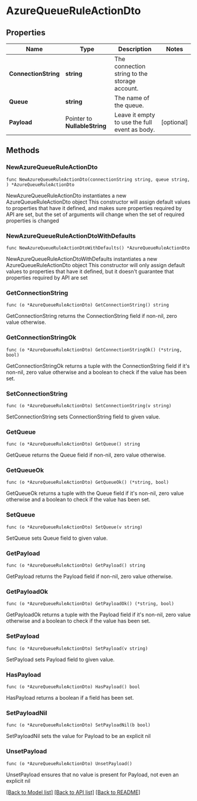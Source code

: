 # AzureQueueRuleActionDto

## Properties

Name | Type | Description | Notes
------------ | ------------- | ------------- | -------------
**ConnectionString** | **string** | The connection string to the storage account. | 
**Queue** | **string** | The name of the queue. | 
**Payload** | Pointer to **NullableString** | Leave it empty to use the full event as body. | [optional] 

## Methods

### NewAzureQueueRuleActionDto

`func NewAzureQueueRuleActionDto(connectionString string, queue string, ) *AzureQueueRuleActionDto`

NewAzureQueueRuleActionDto instantiates a new AzureQueueRuleActionDto object
This constructor will assign default values to properties that have it defined,
and makes sure properties required by API are set, but the set of arguments
will change when the set of required properties is changed

### NewAzureQueueRuleActionDtoWithDefaults

`func NewAzureQueueRuleActionDtoWithDefaults() *AzureQueueRuleActionDto`

NewAzureQueueRuleActionDtoWithDefaults instantiates a new AzureQueueRuleActionDto object
This constructor will only assign default values to properties that have it defined,
but it doesn't guarantee that properties required by API are set

### GetConnectionString

`func (o *AzureQueueRuleActionDto) GetConnectionString() string`

GetConnectionString returns the ConnectionString field if non-nil, zero value otherwise.

### GetConnectionStringOk

`func (o *AzureQueueRuleActionDto) GetConnectionStringOk() (*string, bool)`

GetConnectionStringOk returns a tuple with the ConnectionString field if it's non-nil, zero value otherwise
and a boolean to check if the value has been set.

### SetConnectionString

`func (o *AzureQueueRuleActionDto) SetConnectionString(v string)`

SetConnectionString sets ConnectionString field to given value.


### GetQueue

`func (o *AzureQueueRuleActionDto) GetQueue() string`

GetQueue returns the Queue field if non-nil, zero value otherwise.

### GetQueueOk

`func (o *AzureQueueRuleActionDto) GetQueueOk() (*string, bool)`

GetQueueOk returns a tuple with the Queue field if it's non-nil, zero value otherwise
and a boolean to check if the value has been set.

### SetQueue

`func (o *AzureQueueRuleActionDto) SetQueue(v string)`

SetQueue sets Queue field to given value.


### GetPayload

`func (o *AzureQueueRuleActionDto) GetPayload() string`

GetPayload returns the Payload field if non-nil, zero value otherwise.

### GetPayloadOk

`func (o *AzureQueueRuleActionDto) GetPayloadOk() (*string, bool)`

GetPayloadOk returns a tuple with the Payload field if it's non-nil, zero value otherwise
and a boolean to check if the value has been set.

### SetPayload

`func (o *AzureQueueRuleActionDto) SetPayload(v string)`

SetPayload sets Payload field to given value.

### HasPayload

`func (o *AzureQueueRuleActionDto) HasPayload() bool`

HasPayload returns a boolean if a field has been set.

### SetPayloadNil

`func (o *AzureQueueRuleActionDto) SetPayloadNil(b bool)`

 SetPayloadNil sets the value for Payload to be an explicit nil

### UnsetPayload
`func (o *AzureQueueRuleActionDto) UnsetPayload()`

UnsetPayload ensures that no value is present for Payload, not even an explicit nil

[[Back to Model list]](../README.md#documentation-for-models) [[Back to API list]](../README.md#documentation-for-api-endpoints) [[Back to README]](../README.md)


